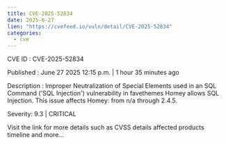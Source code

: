 ```yaml
--- 
title: CVE-2025-52834
date: 2025-6-27
lien: "https://cvefeed.io/vuln/detail/CVE-2025-52834"
categories:
  - cve
---
```


CVE ID : CVE-2025-52834

Published :  June 27
2025
12:15 p.m. | 1 hour
35 minutes ago

Description : Improper Neutralization of Special Elements used in an SQL Command ('SQL Injection') vulnerability in favethemes Homey allows SQL Injection. This issue affects Homey: from n/a through 2.4.5.

Severity: 9.3 | CRITICAL

Visit the link for more details
such as CVSS details
affected products
timeline
and more...
